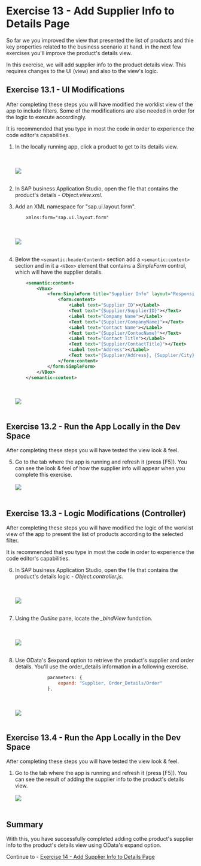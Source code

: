 # Exercise 13 - Add Supplier Info to Details Page

So far we you improved the view that presented the list of products and thie key properties related to the business scenario at hand. in the next few exercises you'll improve the product's details view.

In this exercise, we will add supplier info to the product details view. This requires changes to the UI (view) and also to the view's logic.

## Exercise 13.1 - UI Modifications

After completing these steps you will have modified the worklist view of the app to include filters. Some of the modifications are also needed in order for the logic to execute accordingly.

It is recommended that you type in most the code in order to experience the code editor's capabilities.

1. In the locally running app, click a product to get to its details view.

    <br><br>![](images/2020-10_BAS_App_Object_View_.jpg)<br><br>

2. In SAP business Application Studio, open the file that contains the product's details - *Object.view.xml*.

3. Add an XML namespace for "sap.ui.layout.form".
    ```xml
        xmlns:form="sap.ui.layout.form"
    ```

    <br><br>![](images/2020-10_BAS_Object_View_xmlns_form_.jpg)<br><br>

4. Below the `<semantic:headerContent>` section add a `<semantic:content>` section and in it a `<VBox>` element that contains a *SimpleForm* control, which will have the supplier details. 
    ```xml
        <semantic:content>
            <VBox>
                <form:SimpleForm title="Supplier Info" layout="ResponsiveGridLayout" singleContainerFullSize="false" columnsXL="1" columnsL="1" visible="{= ${objectView>/busy} ? false : true}">
                    <form:content>
                        <Label text="Supplier ID"></Label>
                        <Text text="{Supplier/SupplierID}"></Text>
                        <Label text="Company Name"></Label>
                        <Text text="{Supplier/CompanyName}"></Text>
                        <Label text="Contact Name"></Label>
                        <Text text="{Supplier/ContacName}"></Text>
                        <Label text="Contact Title"></Label>
                        <Text text="{Supplier/ContactTitle}"></Text>
                        <Label text="Address"></Label>
                        <Text text="{Supplier/Address}, {Supplier/City}, {Supplier/PostalCode}, {Supplier/Country}"></Text>
                    </form:content>
                </form:SimpleForm>
            </VBox>
        </semantic:content>

    ```

    <br><br>![](images/2020-10_BAS_Object_View_Supplier_Info_.jpg)<br><br>

## Exercise 13.2 - Run the App Locally in the Dev Space

After completing these steps you will have tested the view look & feel.

5.	Go to the tab where the app is running and refresh it (press [F5]). You can see the look & feel of how the supplier info will appear when you complete this exercise.
    <br><br>![](images/2020-10_BAS_App_Object_View_After_View_.jpg)<br><br>

## Exercise 13.3 - Logic Modifications (Controller)

After completing these steps you will have modified the logic of the worklist view of the app to present the list of products according to the selected filter.

It is recommended that you type in most the code in order to experience the code editor's capabilities.

6. In SAP business Application Studio, open the file that contains the product's details logic - *Object.controller.js*.

    <br><br>![](images/2020-10_BAS_Object_Controller-1_.jpg)<br><br>

7. Using the *Outline* pane, locate the *_bindView* fundction.

    <br><br>![](images/2020-10_BAS_Object_Controller-2_.jpg)<br><br>

8. Use OData's $expand option to retrieve the product's supplier and order details. You'll use the order_details information in a following exercise.
    ```javascript
                parameters: {
                    expand: "Supplier, Order_Details/Order"
                },
    ```

    <br><br>![](images/2020-10_BAS_Object_Controller-3_.jpg)<br><br>

## Exercise 13.4 - Run the App Locally in the Dev Space

After completing these steps you will have tested the view look & feel.

1.	Go to the tab where the app is running and refresh it (press [F5]). You can see the result of adding the supplier info to the product's details view.
    <br><br>![](images/2020-10_BAS_Object_Controller-4_.jpg)<br><br>


## Summary

With this, you have successfully completed adding cothe product's supplier info to the product's details view using OData's expand option.

Continue to - [Exercise 14 - Add Supplier Info to Details Page](../ex14/README.md)
